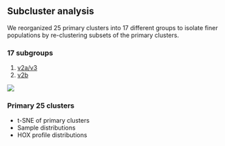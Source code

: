 ## Subcluster analysis

We reorganized 25 primary clusters into 17 different groups to isolate finer populations by re-clustering subsets of the primary clusters.

### 17 subgroups
1. [v2a/v3](v2a.html)
2. [v2b](v2b.html)

<img src="https://roy-lab.github.io/subcluster_analysis/v2a/ordered_clusterset_means.svg"/></img> 

### Primary 25 clusters
* t-SNE of primary clusters
* Sample distributions
* HOX profile distributions
